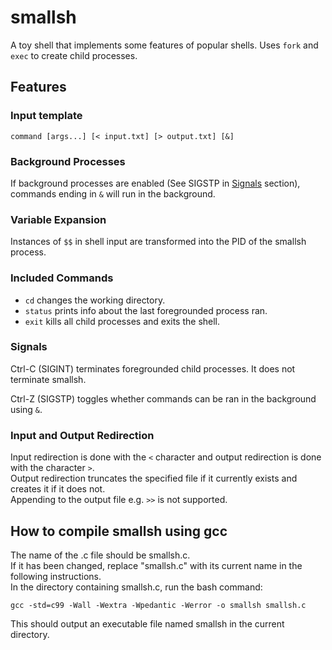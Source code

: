 # smallsh
A toy shell that implements some features of popular shells. Uses `fork` and `exec` to create child processes.

## Features
### Input template
`command [args...] [< input.txt] [> output.txt] [&]`
### Background Processes
If background processes are enabled (See SIGSTP in [Signals](#signals) section), commands ending in `&` will run in the background.

### Variable Expansion
Instances of `$$` in shell input are transformed into the PID of the smallsh process.

### Included Commands
- `cd` changes the working directory.
- `status` prints info about the last foregrounded process ran.
- `exit` kills all child processes and exits the shell.

### Signals
Ctrl-C (SIGINT) terminates foregrounded child processes. It does not terminate smallsh.

Ctrl-Z (SIGSTP) toggles whether commands can be ran in the background using `&`.

### Input and Output Redirection
Input redirection is done with the `<` character and output redirection is done with the character `>`. \
Output redirection truncates the specified file if it currently exists and creates it if it does not. \
Appending to the output file e.g. `>>` is not supported.


## How to compile smallsh using gcc
The name of the .c file should be smallsh.c. \
If it has been changed, replace "smallsh.c" with its current name in the following instructions. \
In the directory containing smallsh.c, run the bash command:

`gcc -std=c99 -Wall -Wextra -Wpedantic -Werror -o smallsh smallsh.c`

This should output an executable file named smallsh in the current directory.